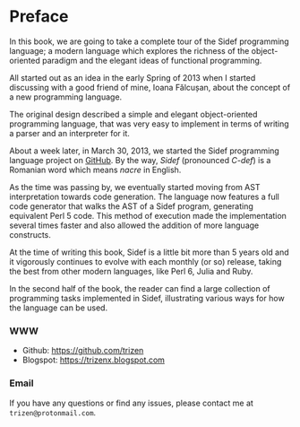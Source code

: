 # Preface

In this book, we are going to take a complete tour of the Sidef programming language; a modern language which explores the richness of the object-oriented paradigm and the elegant ideas of functional programming.

All started out as an idea in the early Spring of 2013 when I started discussing with a good friend of mine, Ioana Fălcușan, about the concept of a new programming language.

The original design described a simple and elegant object-oriented programming language, that was very easy to implement in terms of writing a parser and an interpreter for it.

About a week later, in March 30, 2013, we started the Sidef programming language project on [GitHub](https://github.com/trizen/sidef). By the way, *Sidef* (pronounced *C-def*) is a Romanian word which means *nacre* in English.

As the time was passing by, we eventually started moving from AST interpretation towards code generation. The language now features a full code generator that walks the AST of a Sidef program, generating equivalent Perl 5 code. This method of execution made the implementation several times faster and also allowed the addition of more language constructs.

At the time of writing this book, Sidef is a little bit more than 5 years old and it vigorously continues to evolve with each monthly (or so) release, taking the best from other modern languages, like Perl 6, Julia and Ruby.

In the second half of the book, the reader can find a large collection of programming tasks implemented in Sidef, illustrating various ways for how the language can be used.

### WWW

* Github: https://github.com/trizen
* Blogspot: https://trizenx.blogspot.com

### Email

If you have any questions or find any issues, please contact me at `trizen@protonmail.com`.
